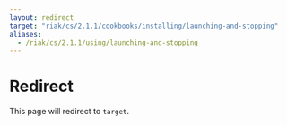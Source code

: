 ```yaml
---
layout: redirect
target: "riak/cs/2.1.1/cookbooks/installing/launching-and-stopping"
aliases:
  - /riak/cs/2.1.1/using/launching-and-stopping
---
```


# Redirect

This page will redirect to `target`.
